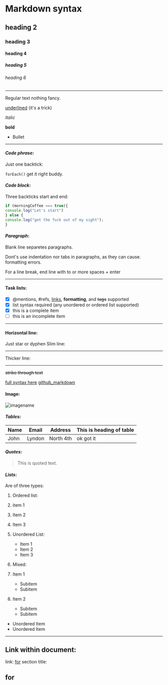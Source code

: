 # Markdown syntax

## heading 2

### heading 3

#### heading 4

##### heading 5

###### heading 6

---

Regular text nothing fancy.

<ins>underlined</ins> (it's a trick)

_italic_

**bold**

- Bullet

---

#### _Code phrase_:

Just one backtick:

`forEach()` get it right buddy.

#### _Code block_:

Three backticks start and end:

```Javascript
if (morningCoffee === true){
console.log("Let's start")
} else {
console.log("get the fuck out of my sight");
}
```

#### _Paragraph_:

Blank line separetes paragraphs.

Dont's use indentation nor tabs in paragraphs, as they can cause. formatting errors.

For a line break, end line with to or more spaces + enter

---

#### Task lists:

- [x] @mentions, #refs, [links](), **formatting**, and <del>tags</del> supported
- [x] list syntax required (any unordered or ordered list supported)
- [x] this is a complete item
- [ ] this is an incomplete item

---

#### Horizontal line:

Just star or dyphen
Slim line:

---

Thicker line:

---

~~strike through text~~

[full syntax here](https://www.markdownguide.org/basic-syntax/)
[github_markdown](https://guides.github.com/features/mastering-markdown/)

#### **Image**:

![imagename](https://images.outlookindia.com/public/uploads/articles/2020/5/9/EXbLKeGX0AIU2LH_570_850.jpg)

#### _Tables_:

| Name | Email  | Address   | This is heading of table |
| ---- | ------ | --------- | ------------------------ |
| John | Lyndon | North 4th | ok got it                |

#### _**Quotes**_:

> This is quoted text.

#### _Lists_:

Are of three types:

1. Ordered list:
1. item 1
1. Item 2
1. Item 3

1. Unordered List:

   - Item 1
   - Item 2
   - Item 3

1. Mixed:
1. Item 1
   - Subitem
   - Subitem
1. Item 2
   - Subitem
   - Subitem

- Unordered Item
- Unordered Item

---

## Link within document:

link:
[for](##for)
section title:

## for
